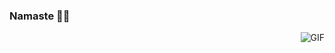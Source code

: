### Namaste 🙏🏼
<img align="right" alt="GIF" src="https://media1.tenor.com/images/45fa006df254a8e567151c27ade0b31e/tenor.gif?itemid=12395872" />

<!--
**Deshmukh-Omkar/Deshmukh-Omkar** is a ✨ _special_ ✨ repository because its `README.md` (this file) appears on your GitHub profile.

Here are some ideas to get you started:

- 🔭 I’m currently working on ...
- 🌱 I’m currently learning ...
- 👯 I’m looking to collaborate on ...
- 🤔 I’m looking for help with ...
- 💬 Ask me about ...
- 📫 How to reach me: ...
- 😄 Pronouns: ...
- ⚡ Fun fact: ...
-->
